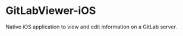 GitLabViewer-iOS
================

Native iOS application to view and edit information on a GitLab server.
